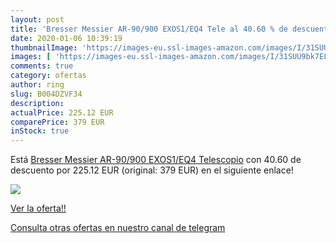 ```yaml
---
layout: post
title: 'Bresser Messier AR-90/900 EXOS1/EQ4 Tele al 40.60 % de descuento'
date: 2020-01-06 10:39:19
thumbnailImage: 'https://images-eu.ssl-images-amazon.com/images/I/31SUU9bk7EL._SL200_.jpg'
images: [ 'https://images-eu.ssl-images-amazon.com/images/I/31SUU9bk7EL._SL200_.jpg' ]
comments: true
category: ofertas
author: ring
slug: B004DZVF34
description:
actualPrice: 225.12 EUR
comparePrice: 379 EUR
inStock: true
---
```


Está [Bresser Messier AR-90/900 EXOS1/EQ4 Telescopio](https://www.amazon.com/dp/B004DZVF34/?tag=redken08-20) con 40.60 de descuento por 225.12 EUR (original: 379 EUR) en el siguiente enlace!

[![](https://images-eu.ssl-images-amazon.com/images/I/31SUU9bk7EL._SL200_.jpg)](https://www.amazon.com/dp/B004DZVF34/?tag=redken08-20)

[Ver la oferta!!](https://www.amazon.com/dp/B004DZVF34/?tag=redken08-20)

[Consulta otras ofertas en nuestro canal de telegram](https://t.me/s/ofertas25)

